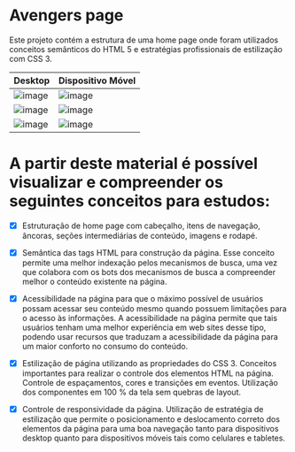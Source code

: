 # Avengers page

Este projeto contém a estrutura de uma home page onde foram utilizados conceitos semânticos do HTML 5 e estratégias profissionais de estilização com CSS 3. 

| Desktop  | Dispositivo Móvel |
| ------------- | ------------- |
| ![image](https://github.com/morcelicaio/avengers-page/assets/21083525/3c7a0786-cf3e-4abb-bd5a-b381ffafe7d3) | ![image](https://github.com/morcelicaio/avengers-page/assets/21083525/a7157dc2-4d03-4a7d-9212-14c8ab4a472d) |
| ![image](https://github.com/morcelicaio/avengers-page/assets/21083525/b759507e-fd29-4de8-9e41-cc9544ed99cd) | ![image](https://github.com/morcelicaio/avengers-page/assets/21083525/152c87be-c56f-412d-bc36-1d6fe1fe5c33) |
| ![image](https://github.com/morcelicaio/avengers-page/assets/21083525/fd5cce20-5f91-4212-ab4b-fced570ef71f) | ![image](https://github.com/morcelicaio/avengers-page/assets/21083525/8eb7de2c-9546-4136-94b2-9d175d4a4ae9) |


# A partir deste material é possível visualizar e compreender os seguintes conceitos para estudos:

- [x] Estruturação de home page com cabeçalho, itens de navegação, âncoras, seções intermediárias de conteúdo, imagens e rodapé.

- [x] Semântica das tags HTML para construção da página. Esse conceito permite uma melhor indexação pelos mecanismos de busca, uma vez que colabora com os bots dos mecanismos de busca a compreender melhor o conteúdo existente na página.

- [x] Acessibilidade na página para que o máximo possível de usuários possam acessar seu conteúdo mesmo quando possuem limitações para o acesso às informações. A acessibilidade na página permite que tais usuários tenham uma melhor experiência em web sites desse tipo, podendo usar recursos que traduzam a acessibilidade da página para um maior conforto no consumo do conteúdo.

- [x] Estilização de página utilizando as propriedades do CSS 3. Conceitos importantes para realizar o controle dos elementos HTML na página. Controle de espaçamentos, cores e transições em eventos. Utilização dos componentes em 100 % da tela sem quebras de layout.

- [x] Controle de responsividade da página. Utilização de estratégia de estilização que permite o posicionamento e deslocamento correto dos elementos da página para uma boa navegação tanto para dispositivos desktop quanto para dispositivos móveis tais como celulares e tabletes.

